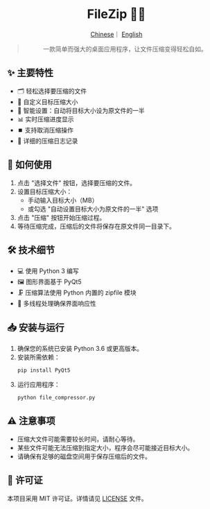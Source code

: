 <h1 align="center">FileZip 📁🔐 </h1>
<div align="center">
<p align="center">
  <a href="./README.md">Chinese</a>｜
  <a href="./English.md">English</a>
</p>

> 一款简单而强大的桌面应用程序，让文件压缩变得轻松自如。

</div>



## ✨ 主要特性

- 🗂️ 轻松选择要压缩的文件
- 🎯 自定义目标压缩大小
- 🔄 智能设置：自动将目标大小设为原文件的一半
- 📊 实时压缩进度显示
- ⏹️ 支持取消压缩操作
- 📝 详细的压缩日志记录

## 🚀 如何使用

1. 点击 "选择文件" 按钮，选择要压缩的文件。
2. 设置目标压缩大小：
   - 手动输入目标大小（MB）
   - 或勾选 "自动设置目标大小为原文件的一半" 选项
3. 点击 "压缩" 按钮开始压缩过程。
4. 等待压缩完成，压缩后的文件将保存在原文件同一目录下。

## 🛠️ 技术细节

- 💻 使用 Python 3 编写
- 🖼️ 图形界面基于 PyQt5
- 🗜️ 压缩算法使用 Python 内置的 zipfile 模块
- 🧵 多线程处理确保界面响应性

## 📥 安装与运行

1. 确保您的系统已安装 Python 3.6 或更高版本。
2. 安装所需依赖：
   ```bash
   pip install PyQt5
   ```
3. 运行应用程序：
   ```bash
   python file_compressor.py
   ```

## ⚠️ 注意事项

- 压缩大文件可能需要较长时间，请耐心等待。
- 某些文件可能无法压缩到指定大小，程序会尽可能接近目标大小。
- 请确保有足够的磁盘空间用于保存压缩后的文件。

## 📄 许可证

本项目采用 MIT 许可证。详情请见 [LICENSE](LICENSE) 文件。
